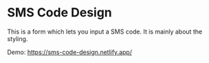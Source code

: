 # SMS Code Design

This is a form which lets you input a SMS code. It is mainly about the styling.

Demo: https://sms-code-design.netlify.app/
